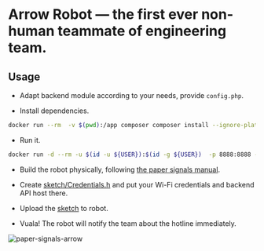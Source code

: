 # Arrow Robot — the first ever non-human teammate of engineering team.

## Usage
* Adapt backend module according to your needs, provide `config.php`.

* Install dependencies.
```bash
docker run --rm  -v $(pwd):/app composer composer install --ignore-platform-reqs
```

* Run it.
```bash
docker run -d --rm -u $(id -u ${USER}):$(id -g ${USER})  -p 8888:8888 -v $(pwd):/app -w /app chialab/php:7.4 php -S 0.0.0.0:8888
```

* Build the robot physically, following [the paper signals manual](https://papersignals.withgoogle.com/).

* Create [sketch/Credentials.h](/sketch/Credentials.h) and put your Wi-Fi credentials and backend API host there.

* Upload the [sketch](/sketch) to robot.

* Vuala! The robot will notify the team about the hotline immediately.

![paper-signals-arrow](/arrow-video.gif)
